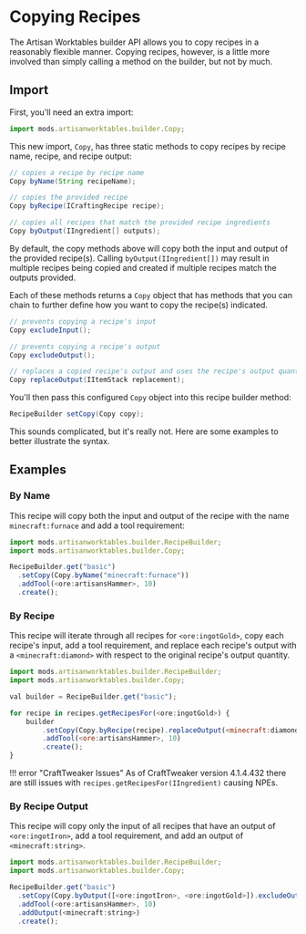 # Copying Recipes

The Artisan Worktables builder API allows you to copy recipes in a reasonably flexible manner. Copying recipes, however, is a little more involved than simply calling a method on the builder, but not by much.

## Import

First, you'll need an extra import:

```js
import mods.artisanworktables.builder.Copy;
```

This new import, `Copy`, has three static methods to copy recipes by recipe name, recipe, and recipe output:

```java
// copies a recipe by recipe name
Copy byName(String recipeName);

// copies the provided recipe
Copy byRecipe(ICraftingRecipe recipe);

// copies all recipes that match the provided recipe ingredients
Copy byOutput(IIngredient[] outputs);
```

By default, the copy methods above will copy both the input and output of the provided recipe(s). Calling `byOutput(IIngredient[])` may result in multiple recipes being copied and created if multiple recipes match the outputs provided.

Each of these methods returns a `Copy` object that has methods that you can chain to further define how you want to copy the recipe(s) indicated.

```java
// prevents copying a recipe's input
Copy excludeInput();

// prevents copying a recipe's output
Copy excludeOutput();

// replaces a copied recipe's output and uses the recipe's output quantity
Copy replaceOutput(IItemStack replacement);
```

You'll then pass this configured `Copy` object into this recipe builder method:

```java
RecipeBuilder setCopy(Copy copy);
```

This sounds complicated, but it's really not. Here are some examples to better illustrate the syntax.

## Examples

### By Name

This recipe will copy both the input and output of the recipe with the name `minecraft:furnace` and add a tool requirement:

```js
import mods.artisanworktables.builder.RecipeBuilder;
import mods.artisanworktables.builder.Copy;

RecipeBuilder.get("basic")
  .setCopy(Copy.byName("minecraft:furnace"))
  .addTool(<ore:artisansHammer>, 10)
  .create();
```

### By Recipe

This recipe will iterate through all recipes for `<ore:ingotGold>`, copy each recipe's input, add a tool requirement, and replace each recipe's output with a `<minecraft:diamond>` with respect to the original recipe's output quantity.

```js
import mods.artisanworktables.builder.RecipeBuilder;
import mods.artisanworktables.builder.Copy;

val builder = RecipeBuilder.get("basic");

for recipe in recipes.getRecipesFor(<ore:ingotGold>) {
    builder
        .setCopy(Copy.byRecipe(recipe).replaceOutput(<minecraft:diamond>))
        .addTool(<ore:artisansHammer>, 10)
        .create();
}
```

!!! error "CraftTweaker Issues"
    As of CraftTweaker version 4.1.4.432 there are still issues with `recipes.getRecipesFor(IIngredient)` causing NPEs.

### By Recipe Output

This recipe will copy only the input of all recipes that have an output of `<ore:ingotIron>`, add a tool requirement, and add an output of `<minecraft:string>`.

```js
import mods.artisanworktables.builder.RecipeBuilder;
import mods.artisanworktables.builder.Copy;

RecipeBuilder.get("basic")
  .setCopy(Copy.byOutput([<ore:ingotIron>, <ore:ingotGold>]).excludeOutput())
  .addTool(<ore:artisansHammer>, 10)
  .addOutput(<minecraft:string>)
  .create();
```
